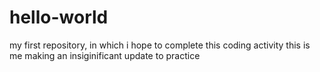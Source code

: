 # hello-world
my first repository, in which i hope to complete this coding activity
this is me making an insiginificant update to practice
